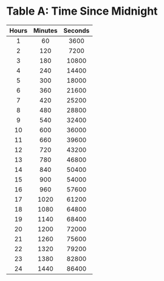 # Table A: Time Since Midnight

Hours | Minutes | Seconds
:---: | :---: | :---:
1 | 60 | 3600
2 | 120 | 7200
3 | 180 | 10800
4 | 240 | 14400
5 | 300 | 18000
6 | 360 | 21600
7 | 420 | 25200
8 | 480 | 28800
9 | 540 | 32400
10 | 600 | 36000
11 | 660 | 39600
12 | 720 | 43200
13 | 780 | 46800
14 | 840 | 50400
15 | 900 | 54000
16 | 960 | 57600
17 | 1020 | 61200
18 | 1080 | 64800
19 | 1140 | 68400
20 | 1200 | 72000
21 | 1260 | 75600
22 | 1320 | 79200
23 | 1380 | 82800
24 | 1440 | 86400
